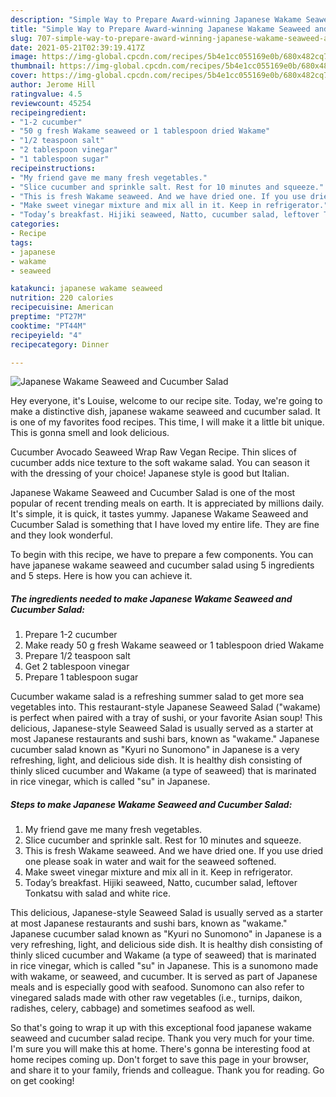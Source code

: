 ```yaml
---
description: "Simple Way to Prepare Award-winning Japanese Wakame Seaweed and Cucumber Salad"
title: "Simple Way to Prepare Award-winning Japanese Wakame Seaweed and Cucumber Salad"
slug: 707-simple-way-to-prepare-award-winning-japanese-wakame-seaweed-and-cucumber-salad
date: 2021-05-21T02:39:19.417Z
image: https://img-global.cpcdn.com/recipes/5b4e1cc055169e0b/680x482cq70/japanese-wakame-seaweed-and-cucumber-salad-recipe-main-photo.jpg
thumbnail: https://img-global.cpcdn.com/recipes/5b4e1cc055169e0b/680x482cq70/japanese-wakame-seaweed-and-cucumber-salad-recipe-main-photo.jpg
cover: https://img-global.cpcdn.com/recipes/5b4e1cc055169e0b/680x482cq70/japanese-wakame-seaweed-and-cucumber-salad-recipe-main-photo.jpg
author: Jerome Hill
ratingvalue: 4.5
reviewcount: 45254
recipeingredient:
- "1-2 cucumber"
- "50 g fresh Wakame seaweed or 1 tablespoon dried Wakame"
- "1/2 teaspoon salt"
- "2 tablespoon vinegar"
- "1 tablespoon sugar"
recipeinstructions:
- "My friend gave me many fresh vegetables."
- "Slice cucumber and sprinkle salt. Rest for 10 minutes and squeeze."
- "This is fresh Wakame seaweed. And we have dried one. If you use dried one please soak in water and wait for the seaweed softened."
- "Make sweet vinegar mixture and mix all in it. Keep in refrigerator."
- "Today’s breakfast. Hijiki seaweed, Natto, cucumber salad, leftover Tonkatsu with salad and white rice."
categories:
- Recipe
tags:
- japanese
- wakame
- seaweed

katakunci: japanese wakame seaweed 
nutrition: 220 calories
recipecuisine: American
preptime: "PT27M"
cooktime: "PT44M"
recipeyield: "4"
recipecategory: Dinner

---
```



![Japanese Wakame Seaweed and Cucumber Salad](https://img-global.cpcdn.com/recipes/5b4e1cc055169e0b/680x482cq70/japanese-wakame-seaweed-and-cucumber-salad-recipe-main-photo.jpg)

Hey everyone, it's Louise, welcome to our recipe site. Today, we're going to make a distinctive dish, japanese wakame seaweed and cucumber salad. It is one of my favorites food recipes. This time, I will make it a little bit unique. This is gonna smell and look delicious.

Cucumber Avocado Seaweed Wrap Raw Vegan Recipe. Thin slices of cucumber adds nice texture to the soft wakame salad. You can season it with the dressing of your choice! Japanese style is good but Italian.

Japanese Wakame Seaweed and Cucumber Salad is one of the most popular of recent trending meals on earth. It is appreciated by millions daily. It's simple, it is quick, it tastes yummy. Japanese Wakame Seaweed and Cucumber Salad is something that I have loved my entire life. They are fine and they look wonderful.


To begin with this recipe, we have to prepare a few components. You can have japanese wakame seaweed and cucumber salad using 5 ingredients and 5 steps. Here is how you can achieve it.

<!--inarticleads1-->

##### The ingredients needed to make Japanese Wakame Seaweed and Cucumber Salad:

1. Prepare 1-2 cucumber
1. Make ready 50 g fresh Wakame seaweed or 1 tablespoon dried Wakame
1. Prepare 1/2 teaspoon salt
1. Get 2 tablespoon vinegar
1. Prepare 1 tablespoon sugar


Cucumber wakame salad is a refreshing summer salad to get more sea vegetables into. This restaurant-style Japanese Seaweed Salad (&#34;wakame) is perfect when paired with a tray of sushi, or your favorite Asian soup! This delicious, Japanese-style Seaweed Salad is usually served as a starter at most Japanese restaurants and sushi bars, known as &#34;wakame.&#34; Japanese cucumber salad known as &#34;Kyuri no Sunomono&#34; in Japanese is a very refreshing, light, and delicious side dish. It is healthy dish consisting of thinly sliced cucumber and Wakame (a type of seaweed) that is marinated in rice vinegar, which is called &#34;su&#34; in Japanese. 

<!--inarticleads2-->

##### Steps to make Japanese Wakame Seaweed and Cucumber Salad:

1. My friend gave me many fresh vegetables.
1. Slice cucumber and sprinkle salt. Rest for 10 minutes and squeeze.
1. This is fresh Wakame seaweed. And we have dried one. If you use dried one please soak in water and wait for the seaweed softened.
1. Make sweet vinegar mixture and mix all in it. Keep in refrigerator.
1. Today’s breakfast. Hijiki seaweed, Natto, cucumber salad, leftover Tonkatsu with salad and white rice.


This delicious, Japanese-style Seaweed Salad is usually served as a starter at most Japanese restaurants and sushi bars, known as &#34;wakame.&#34; Japanese cucumber salad known as &#34;Kyuri no Sunomono&#34; in Japanese is a very refreshing, light, and delicious side dish. It is healthy dish consisting of thinly sliced cucumber and Wakame (a type of seaweed) that is marinated in rice vinegar, which is called &#34;su&#34; in Japanese. This is a sunomono made with wakame, or seaweed, and cucumber. It is served as part of Japanese meals and is especially good with seafood. Sunomono can also refer to vinegared salads made with other raw vegetables (i.e., turnips, daikon, radishes, celery, cabbage) and sometimes seafood as well. 

So that's going to wrap it up with this exceptional food japanese wakame seaweed and cucumber salad recipe. Thank you very much for your time. I'm sure you will make this at home. There's gonna be interesting food at home recipes coming up. Don't forget to save this page in your browser, and share it to your family, friends and colleague. Thank you for reading. Go on get cooking!

